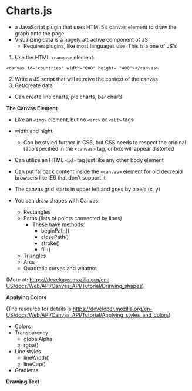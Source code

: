 # **Charts.js**

- a JavaScript plugin that uses HTML5’s canvas element to draw the graph onto the page.
- Visualizing data is a hugely attractive component of JS
    - Requires plugins, like most languages use. This is a one of JS's

1. Use the HTML ```<canvas>``` element:
```
<canvas id="countries" width="600" height= "400"></canvas>
```
2. Write a JS script that will retreive the context of the canvas
3. Get/create data

- Can create line charts, pie charts, bar charts

**The Canvas Element**

- Like an ```<img>``` element, but no ```<src>``` or ```<alt>``` tags
- width and hight
    - Can be styled further in CSS, but CSS needs to respect the original ratio specified in the ```<canvas>``` tag, or box will appear distorted
- Can utilize an HTML ```<id>``` tag just like any other body element
- Can put fallback content inside the ```<canvas>``` element for old decrepid browsers like IE6 that don't support it


- The canvas grid starts in upper left and goes by pixels (x, y)

- You can draw shapes with Canvas:
    - Rectangles
    - Paths (lists of points connected by lines)
        - These have methods:
            - beginPath()
            - closePath()
            - stroke()
            - fill()
    - Triangles
    - Arcs
    - Quadratic curves and whatnot

(More at: https://developer.mozilla.org/en-US/docs/Web/API/Canvas_API/Tutorial/Drawing_shapes)

**Applying Colors**

(The resource for details is https://developer.mozilla.org/en-US/docs/Web/API/Canvas_API/Tutorial/Applying_styles_and_colors)

- Colors
- Transparency
    - globalAlpha
    - rgba()
- Line styles
    - lineWidth()
    - lineCap()
- Gradients

**Drawing Text**


 

